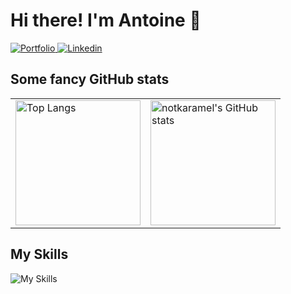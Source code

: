 <h1> Hi there! I'm Antoine 👋 </h1>

<a href="https://antoinephan.me" target="_blank" rel="noreferrer"> <img src="https://img.shields.io/badge/my%20website-informational?style=for-the-badge" alt="Portfolio"> </a>
<a href="https://www.linkedin.com/in/antoinephan/" target="_blank" rel="noopener noreferrer nofollow"> <img src="https://img.shields.io/badge/LinkedIn-blue?style=for-the-badge" alt="Linkedin"> </a>

<h2>  Some fancy GitHub stats </h2>

<table>
<tr>
<td valign="middle"> 

<img src="https://github-readme-stats.vercel.app/api/top-langs/?username=notkaramel&layout=compact&theme=tokyonight&langs_count=8&hide=cmake" alt="Top Langs" height="200vh"/>

</td>
<td valign="middle">

<img alt="notkaramel's GitHub stats" src="https://github-readme-stats.vercel.app/api?username=notkaramel&show_icons=true&theme=tokyonight&count_private=true"  height="200vh"/>

</td>
</tr>
</table>

## My Skills

![My Skills](https://skillicons.dev/icons?i=c,cpp,python,bash,java,react,js,css,html,git,vim,sass,v,raspberrypi,linux,pr,ai,ps&perline=9)


<!-- 
[![My Website](https://img.shields.io/badge/my%20website-informational?style=for-the-badge)](https://antoinephan.me) -->

<!-- [![LinkedIn](https://img.shields.io/badge/LinkedIn-blue?style=for-the-badge)](https://www.linkedin.com/in/antoinephan/) -->

<!-- ![](https://github-readme-streak-stats.herokuapp.com/?user=notkaramel&theme=tokyonight&hide_border=false) -->

## 

<!--
- 🔭 I’m currently working on ...
- 🌱 I’m currently learning ...
- 👯 I’m looking to collaborate on ...
- 🤔 I’m looking for help with ...
- 💬 Ask me about ...
- 📫 How to reach me: ...
- 😄 Pronouns: ...
- ⚡ Fun fact: ...
-->
<!--  TEST  -->
